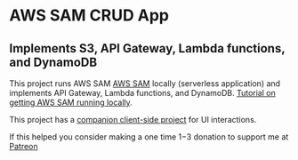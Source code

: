 # AWS SAM CRUD App 

## Implements S3, API Gateway, Lambda functions, and DynamoDB

This project runs AWS SAM [AWS SAM](https://aws.amazon.com/serverless/sam/) locally (serverless application) and implements API Gateway, Lambda functions, and DynamoDB.  [Tutorial on getting AWS SAM running locally](https://github.com/aaronwht/aws-sam-dynamodb-local).  

This project has a [companion client-side project](https://github.com/aaronwht/aws-sam-client) for UI interactions.



If this helped you consider making a one time $1-$3 donation to support me at [Patreon](https://www.patreon.com/aaronwht)
